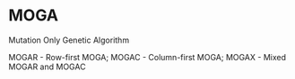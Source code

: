 # MOGA
Mutation Only Genetic Algorithm

MOGAR - Row-first MOGA; 
MOGAC - Column-first MOGA; 
MOGAX - Mixed MOGAR and MOGAC
